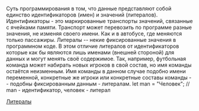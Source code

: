 Суть программирования в том, что данные представляют собой единство идентификаторов (имен) и значений (литералов). Идентификаторы - это маркированные транспорты значений, связанные с ячейками памяти. Транспорт может перевозить по программе разные значения, не изменяя своего имени. Как и в автобусе, где меняются только пассажиры.
Литералы -- некие фиксированные значения в программном коде.
В этом отличие литералов от идентификаторов  которые как бы являются лишь именами (внешней стороной) для данных и могут менять своё содержимое. Так, например, футбольная команда может набирать новых игроков в свой состав, но имя команды остаётся неизменным. Имя команды в данном случае подобно имени переменной, конкретные же игроки или конкретные составы команды -- подобны фиксированным данным - литералам.
let man = "Человек"; // man - идентификатор, человек - литерал

[Литералы](https://developer.mozilla.org/ru/docs/Web/JavaScript/Guide/Grammar_and_types#%D0%BB%D0%B8%D1%82%D0%B5%D1%80%D0%B0%D0%BB%D1%8B)
